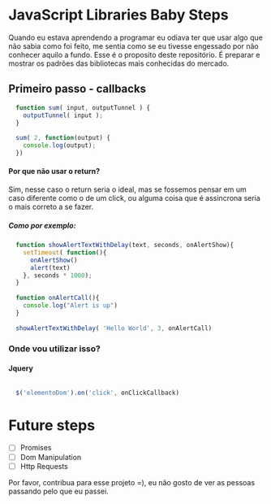 # JavaScript Libraries Baby Steps

Quando eu estava aprendendo a programar eu odiava ter que usar algo que não sabia como foi feito, me sentia como se eu tivesse engessado por não conhecer aquilo a fundo.
Esse é o proposito deste repositório. É preparar e mostrar os padrões das bibliotecas mais conhecidas do mercado.

## Primeiro passo - callbacks

```javascript
  function sum( input, outputTunnel ) {
    outputTunnel( input ); 
  }
  
  sum( 2, function(output) { 
    console.log(output);
  }) 
```

#### Por que não usar o return?
Sim, nesse caso o return seria o ideal, mas se fossemos pensar em um caso diferente como o de um click, ou alguma coisa que é assincrona seria o mais correto a se fazer.
##### Como por exemplo:
```javascript
  function showAlertTextWithDelay(text, seconds, onAlertShow){
    setTimeout( function(){
      onAlertShow()
      alert(text)
    }, seconds * 1000);
  } 
  
  function onAlertCall(){
    console.log("Alert is up")
  }
  
  showAlertTextWithDelay( 'Hello World', 3, onAlertCall)
```

### Onde vou utilizar isso?

#### Jquery
```javascript

  $('elementoDom').on('click', onClickCallback)

```




# Future steps

- [ ] Promises
- [ ] Dom Manipulation
- [ ] Http Requests

Por favor, contribua para esse projeto =), eu não gosto de ver as pessoas passando pelo que eu passei.
